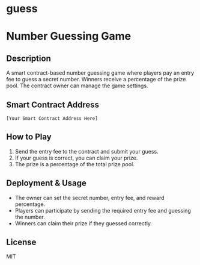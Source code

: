 # guess
# Number Guessing Game

## Description
A smart contract-based number guessing game where players pay an entry fee to guess a secret number. Winners receive a percentage of the prize pool. The contract owner can manage the game settings.

## Smart Contract Address
```
[Your Smart Contract Address Here]
```

## How to Play
1. Send the entry fee to the contract and submit your guess.
2. If your guess is correct, you can claim your prize.
3. The prize is a percentage of the total prize pool.

## Deployment & Usage
- The owner can set the secret number, entry fee, and reward percentage.
- Players can participate by sending the required entry fee and guessing the number.
- Winners can claim their prize if they guessed correctly.

## License
MIT

